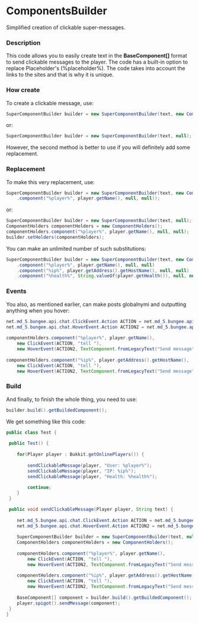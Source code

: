 # ComponentsBuilder
Simplified creation of clickable super-messages.

### Description
This code allows you to easily create text in the **BaseComponent[]**
format to send clickable messages to the player. The code has a built-in
option to replace Placeholder's (%placeholder%). The code takes into account 
the links to the sites and that is why it is unique.

### How create

To create a clickable message, use:
```java
SuperComponentBuilder builder = new SuperComponentBuilder(text, new ComponentHolders());
```
or:
```java
SuperComponentBuilder builder = new SuperComponentBuilder(text, null);
```
However, the second method is better to use if you will definitely add some replacement.

### Replacement

To make this very replacement, use:
```java
SuperComponentBuilder builder = new SuperComponentBuilder(text, new ComponentHolders()
	.component("%player%", player.getName(), null, null));
```
or:
```java
SuperComponentBuilder builder = new SuperComponentBuilder(text, null);
ComponentHolders componentHolders = new ComponentHolders();
componentHolders.component("%player%", player.getName(), null, null);
builder.setHolders(componentHolders);
```
You can make an unlimited number of such substitutions:
```java
SuperComponentBuilder builder = new SuperComponentBuilder(text, new ComponentHolders()
	.component("%player%", player.getName(), null, null)
	.component("%ip%", player.getAddress().getHostName(), null, null)
	.component("%health%", String.valueOf(player.getHealth()), null, null));
```
### Events

You also, as mentioned earlier, can make posts globalnymi and outputting anything when you hover:

```java
net.md_5.bungee.api.chat.ClickEvent.Action ACTION = net.md_5.bungee.api.chat.ClickEvent.Action.SUGGEST_COMMAND;
net.md_5.bungee.api.chat.HoverEvent.Action ACTION2 = net.md_5.bungee.api.chat.HoverEvent.Action.SHOW_TEXT;
		
componentHolders.component("%player%", player.getName(), 
	new ClickEvent(ACTION, "tell "),
	new HoverEvent(ACTION2, TextComponent.fromLegacyText("Send message")));
		
componentHolders.component("%ip%", player.getAddress().getHostName(), 
	new ClickEvent(ACTION, "tell "),
	new HoverEvent(ACTION2, TextComponent.fromLegacyText("Send message")));
```
### Build

And finally, to finish the whole thing, you need to use:
```java
builder.build().getBuildedComponent();
```

We get something like this code:
```java
public class Test {
	
 public Test() {
		
	for(Player player : Bukkit.getOnlinePlayers()) {
			
		sendClickableMessage(player, "User: %player%");
		sendClickableMessage(player, "IP: %ip%");
		sendClickableMessage(player, "Health: %health%");
			
		continue;
	}
 }

 public void sendClickableMessage(Player player, String text) {
		
	net.md_5.bungee.api.chat.ClickEvent.Action ACTION = net.md_5.bungee.api.chat.ClickEvent.Action.SUGGEST_COMMAND;
	net.md_5.bungee.api.chat.HoverEvent.Action ACTION2 = net.md_5.bungee.api.chat.HoverEvent.Action.SHOW_TEXT;
		
	SuperComponentBuilder builder = new SuperComponentBuilder(text, null);
	ComponentHolders componentHolders = new ComponentHolders();
		
	componentHolders.component("%player%", player.getName(), 
		new ClickEvent(ACTION, "tell "),
		new HoverEvent(ACTION2, TextComponent.fromLegacyText("Send message")));
		
	componentHolders.component("%ip%", player.getAddress().getHostName(), 
		new ClickEvent(ACTION, "tell "),
		new HoverEvent(ACTION2, TextComponent.fromLegacyText("Send message")));
		
	BaseComponent[] component = builder.build().getBuildedComponent();
	player.spigot().sendMessage(component);
 }
}
```
